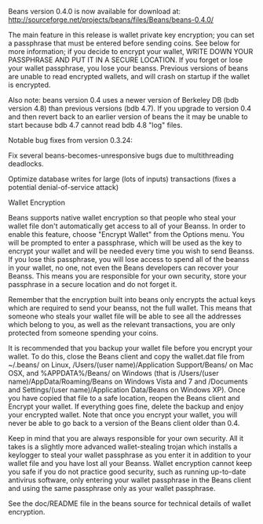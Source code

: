 Beans version 0.4.0 is now available for download at:
http://sourceforge.net/projects/beans/files/Beans/beans-0.4.0/

The main feature in this release is wallet private key encryption;
you can set a passphrase that must be entered before sending coins.
See below for more information; if you decide to encrypt your wallet,
WRITE DOWN YOUR PASSPHRASE AND PUT IT IN A SECURE LOCATION. If you
forget or lose your wallet passphrase, you lose your beanss.
Previous versions of beans are unable to read encrypted wallets,
and will crash on startup if the wallet is encrypted.

Also note: beans version 0.4 uses a newer version of Berkeley DB
(bdb version 4.8) than previous versions (bdb 4.7). If you upgrade
to version 0.4 and then revert back to an earlier version of beans
the it may be unable to start because bdb 4.7 cannot read bdb 4.8
"log" files.


Notable bug fixes from version 0.3.24:

Fix several beans-becomes-unresponsive bugs due to multithreading
deadlocks.

Optimize database writes for large (lots of inputs) transactions
(fixes a potential denial-of-service attack)


Wallet Encryption

Beans supports native wallet encryption so that people who steal your
wallet file don't automatically get access to all of your Beanss.
In order to enable this feature, choose "Encrypt Wallet" from the
Options menu.  You will be prompted to enter a passphrase, which
will be used as the key to encrypt your wallet and will be needed
every time you wish to send Beanss.  If you lose this passphrase,
you will lose access to spend all of the beanss in your wallet,
no one, not even the Beans developers can recover your Beanss.
This means you are responsible for your own security, store your
passphrase in a secure location and do not forget it.

Remember that the encryption built into beans only encrypts the
actual keys which are required to send your beanss, not the full
wallet.  This means that someone who steals your wallet file will
be able to see all the addresses which belong to you, as well as the
relevant transactions, you are only protected from someone spending
your coins.

It is recommended that you backup your wallet file before you
encrypt your wallet.  To do this, close the Beans client and
copy the wallet.dat file from ~/.beans/ on Linux, /Users/(user
name)/Application Support/Beans/ on Mac OSX, and %APPDATA%/Beans/
on Windows (that is /Users/(user name)/AppData/Roaming/Beans on
Windows Vista and 7 and /Documents and Settings/(user name)/Application
Data/Beans on Windows XP).  Once you have copied that file to a
safe location, reopen the Beans client and Encrypt your wallet.
If everything goes fine, delete the backup and enjoy your encrypted
wallet.  Note that once you encrypt your wallet, you will never be
able to go back to a version of the Beans client older than 0.4.

Keep in mind that you are always responsible for your own security.
All it takes is a slightly more advanced wallet-stealing trojan which
installs a keylogger to steal your wallet passphrase as you enter it
in addition to your wallet file and you have lost all your Beanss.
Wallet encryption cannot keep you safe if you do not practice
good security, such as running up-to-date antivirus software, only
entering your wallet passphrase in the Beans client and using the
same passphrase only as your wallet passphrase.

See the doc/README file in the beans source for technical details
of wallet encryption.
